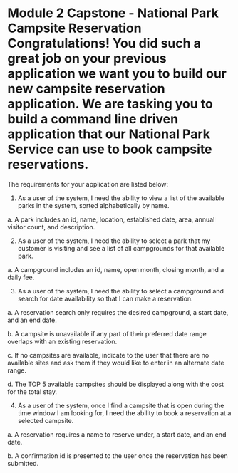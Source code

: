 # Module 2 Capstone - National Park Campsite Reservation  Congratulations! You did such a great job on your previous application we want you to build our new campsite reservation application. We are tasking you to build a command line driven application that our National Park Service can use to book campsite reservations.  
 
The requirements for your application are listed below: 
 
1. As a user of the system, I need the ability to view a list of the available parks in the system, sorted alphabetically by name.  
 
a. A park includes an id, name, location, established date, area, annual visitor count, and description. 
 
2. As a user of the system, I need the ability to select a park that my customer is visiting and see a list of all campgrounds for that available park.  
 
a. A campground includes an id, name, open month, closing month, and a daily fee. 
 
3. As a user of the system, I need the ability to select a campground and search for date availability so that I can make a reservation. 
 
a. A reservation search only requires the desired campground, a start date, and an end date. 
 
b. A campsite is unavailable if any part of their preferred date range overlaps with an existing reservation. 
 
c. If no campsites are available, indicate to the user that there are no available sites and ask them if they would like to enter in an alternate date range. 
 
d. The TOP 5 available campsites should be displayed along with the cost for the total stay. 

4. As a user of the system, once I find a campsite that is open during the time window I am looking for, I need the ability to book a reservation at a selected campsite. 
 
a. A reservation requires a name to reserve under, a start date, and an end date. 
 
b. A confirmation id is presented to the user once the reservation has been submitted. 
 

